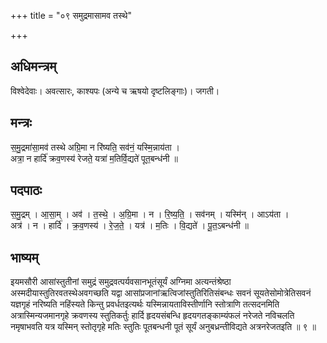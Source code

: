 +++
title = "०९ समुद्रमासामव तस्थे"

+++
## अधिमन्त्रम्
विश्वेदेवाः। अवत्सारः, काश्यपः (अन्ये च ऋषयो दृष्टलिङ्गाः)। जगती।

## मन्त्रः
स॒मु॒द्रमा॑सा॒मव॑ तस्थे अग्रि॒मा न रि॑ष्यति॒ सव॑नं॒ यस्मि॒न्नाय॑ता ।  
अत्रा॒ न हार्दि॑ क्रव॒णस्य॑ रेजते॒ यत्रा॑ म॒तिर्वि॒द्यते॑ पूत॒बन्ध॑नी ॥

## पदपाठः
स॒मु॒द्रम् । आ॒सा॒म् । अव॑ । त॒स्थे॒ । अ॒ग्रि॒मा । न । रि॒ष्य॒ति॒ । सव॑नम् । यस्मि॑न् । आऽय॑ता ।  
अत्र॑ । न । हार्दि॑ । क्र॒व॒णस्य॑ । रे॒ज॒ते॒ । यत्र॑ । म॒तिः । वि॒द्यते॑ । पू॒त॒ऽबन्ध॑नी ॥

## भाष्यम्
इयमसौरी आसांस्तुतीनां समुद्रं समुद्रवत्पर्यवसानभूतंसूर्यं अग्निमा अत्यन्तंश्रेष्ठा अस्मदीयास्तुतिरवतस्थेअवगच्छति यद्वा आसांप्रजानांऋत्विजांस्तुतिरितिसंबन्धः सवनं सूयतेसोमोत्रेतिसवनं यज्ञगृहं नरिष्यति नहिंस्यते किन्तु प्रवर्धतइत्यर्थः यस्मिन्नायताविस्तीर्णानि स्तोत्राणि तत्सदनमिति अत्रास्मिन्यजमानगृहे क्रवणस्य स्तुतिकर्तुः हार्दि हृदयसंबन्धि हृदयगतङ्काम्यंफलं नरेजते नविचलति नमृषाभवति यत्र यस्मिन् स्तोतृगृहे मतिः स्तुतिः पूतबन्धनी पूतं सूर्यं अनुबध्रन्तीविद्यते अत्रनरेजतइति ॥ ९ ॥